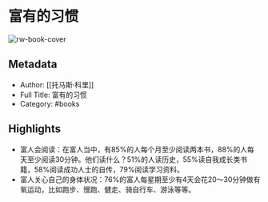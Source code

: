 # 富有的习惯

![rw-book-cover](https://wfqqreader-1252317822.image.myqcloud.com/cover/658/32368658/s_32368658.jpg)

## Metadata
- Author: [[托马斯·科里]]
- Full Title: 富有的习惯
- Category: #books

## Highlights
- 富人会阅读：在富人当中，有85%的人每个月至少阅读两本书，88%的人每天至少阅读30分钟。他们读什么？51%的人读历史，55%读自我成长类书籍，58%阅读成功人士的自传，79%阅读学习资料。
- 富人关心自己的身体状况：76%的富人每星期至少有4天会花20～30分钟做有氧运动，比如跑步、慢跑、健走、骑自行车、游泳等等。

